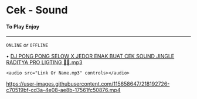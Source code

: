 # Cek - Sound
#### To Play Enjoy ####
********************************************

`ONLINE` *or* `OFFLINE`

• [DJ PONG PONG SELOW X JEDOR ENAK BUAT CEK SOUND JINGLE RADITYA PRO LIGTING 🎵🎵.mp3](https://github.com/MusicEnjoy/cek-sound/raw/main/DJ%20PONG%20PONG%20SELOW%20X%20JEDOR%20ENAK%20BUAT%20CEK%20SOUND%20JINGLE%20RADITYA%20PRO%20LIGTING%20%F0%9F%8E%B5%F0%9F%8E%B5.mp3)

~~~
<audio src="Link Or Name.mp3" controls></audio>
~~~





https://user-images.githubusercontent.com/115658647/218192726-c70519bf-cd3a-4e08-ae8b-17561fc50876.mp4



